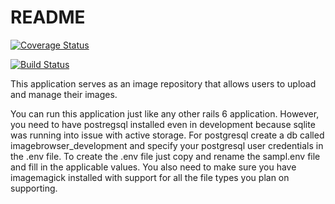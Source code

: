 # README

[![Coverage Status](https://coveralls.io/repos/github/shawn-higgins1/Shopify-fall2019-code-challenge/badge.svg?branch=master)](https://coveralls.io/github/shawn-higgins1/Shopify-fall2019-code-challenge?branch=master)

[![Build Status](https://travis-ci.com/shawn-higgins1/Image_Browser.svg?branch=master)](https://travis-ci.com/shawn-higgins1/Image_Browser)

This application serves as an image repository that allows users to upload
and manage their images.

You can run this application just like any other rails 6 application. However, you
need to have postregsql installed even in development because sqlite was running
into issue with active storage. For postgresql create a db called imagebrowser_development and specify your postgresql user credentials in the .env file. To create the .env file just copy and rename the sampl.env file and fill in the applicable values. You also need to make sure you have imagemagick installed with support
for all the file types you plan on supporting.
